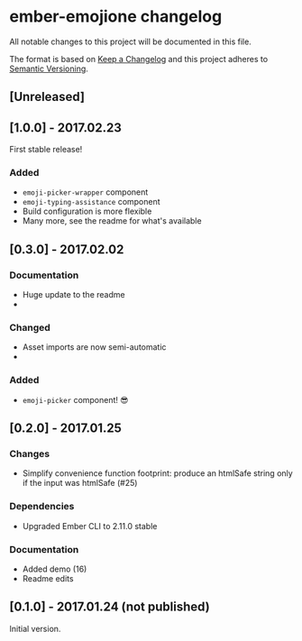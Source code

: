 # ember-emojione changelog

All notable changes to this project will be documented in this file.

The format is based on [Keep a Changelog](http://keepachangelog.com/) and this project adheres to [Semantic Versioning](http://semver.org/).

## [Unreleased]



## [1.0.0] - 2017.02.23
First stable release!

### Added
- `emoji-picker-wrapper` component
- `emoji-typing-assistance` component
- Build configuration is more flexible
- Many more, see the readme for what's available



## [0.3.0] - 2017.02.02
### Documentation
- Huge update to the readme
- 
### Changed
- Asset imports are now semi-automatic
- 
### Added
- `emoji-picker` component! 😎



## [0.2.0] - 2017.01.25
### Changes
- Simplify convenience function footprint: produce an htmlSafe string only if the input was htmlSafe (#25)

### Dependencies
- Upgraded Ember CLI to 2.11.0 stable

### Documentation
- Added demo (16)
- Readme edits



## [0.1.0] - 2017.01.24 (not published)

Initial version.
